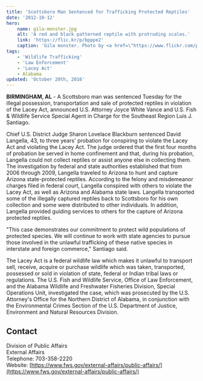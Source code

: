 ```yaml
---
title: 'Scottsboro Man Sentenced for Trafficking Protected Reptiles'
date: '2012-10-12'
hero:
    name: gila-monster.jpg
    alt: 'A red and black patterned reptile with protruding scales.'
    link: 'https://flic.kr/p/bpppe2'
    caption: 'Gila monster. Photo by <a href=\"https://www.flickr.com/photos/75905404@N00/\" target=\"_blank\">OZinOH</a> <a href=\"https://creativecommons.org/licenses/by-nc/2.0/\" target=\"_blank\">CC BY-NC 2.0</a>.'
tags:
    - 'Wildlife Trafficking'
    - 'Law Enforcement'
    - 'Lacey Act'
    - Alabama
updated: 'October 20th, 2016'
---
```


**BIRMINGHAM, AL** - A Scottsboro man was sentenced Tuesday for the illegal possession, transportation and sale of protected reptiles in violation of the Lacey Act, announced U.S. Attorney Joyce White Vance and U.S. Fish & Wildlife Service Special Agent in Charge for the Southeast Region Luis J. Santiago.

Chief U.S. District Judge Sharon Lovelace Blackburn sentenced David Langella, 43, to three years' probation for conspiring to violate the Lacey Act and violating the Lacey Act. The judge ordered that the first four months of probation be served in home confinement and that, during his probation, Langella could not collect reptiles or assist anyone else in collecting them. The investigation by federal and state authorities established that from 2006 through 2009, Langella traveled to Arizona to hunt and capture Arizona state-protected reptiles. According to the felony and misdemeanor charges filed in federal court, Langella conspired with others to violate the Lacey Act, as well as Arizona and Alabama state laws. Langella transported some of the illegally captured reptiles back to Scottsboro for his own collection and some were distributed to other individuals. In addition, Langella provided guiding services to others for the capture of Arizona protected reptiles.

"This case demonstrates our commitment to protect wild populations of protected species. We will continue to work with state agencies to pursue those involved in the unlawful trafficking of these native species in interstate and foreign commerce," Santiago said.

The Lacey Act is a federal wildlife law which makes it unlawful to transport sell, receive, acquire or purchase wildlife which was taken, transported, possessed or sold in violation of state, federal or Indian tribal laws or regulations. The U.S. Fish and Wildlife Service, Office of Law Enforcement, and the Alabama Wildlife and Freshwater Fisheries Division, Special Operations Unit, investigated the case, which was prosecuted by the U.S. Attorney's Office for the Northern District of Alabama, in conjunction with the Environmental Crimes Section of the U.S. Department of Justice, Environment and Natural Resources Division.

## Contact

Division of Public Affairs  
External Affairs  
Telephone: 703-358-2220  
Website: [https://www.fws.gov/external-affairs/public-affairs/](https://www.fws.gov/external-affairs/public-affairs/)
